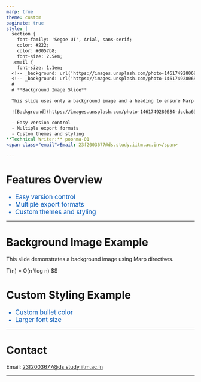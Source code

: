 ```yaml
---
marp: true
theme: custom
paginate: true
style: |
  section {
    font-family: 'Segoe UI', Arial, sans-serif;
    color: #222;
    color: #0057b8;
    font-size: 2.5em;
  .email {
    font-size: 1.1em;
  <!-- _background: url('https://images.unsplash.com/photo-1461749280684-dccba630e2f6?auto=format&fit=crop&w=800&q=80') -->
  <!-- _background: url('https://images.unsplash.com/photo-1461749280684-dccba630e2f6?auto=format&fit=crop&w=800&q=80') -->
  # 
  # **Background Image Slide**

  This slide uses only a background image and a heading to ensure Marp compliance.

  ![Background](https://images.unsplash.com/photo-1461749280684-dccba630e2f6?auto=format&fit=crop&w=800&q=80)

  - Easy version control
  - Multiple export formats
  - Custom themes and styling
**Technical Writer:** poonma-01  
<span class="email">Email: 23f2003677@ds.study.iitm.ac.in</span>

---
```


<!-- _background: url('https://images.unsplash.com/photo-1461749280684-dccba630e2f6?auto=format&fit=crop&w=800&q=80') -->
# Features Overview
- Easy version control
- Multiple export formats
- Custom themes and styling

---

  <!-- _background: url('https://images.unsplash.com/photo-1461749280684-dccba630e2f6?auto=format&fit=crop&w=800&q=80') -->
  # Background Image Example

  This slide demonstrates a background image using Marp directives.

T(n) = O(n \log n)
$$
# Custom Styling Example

<style>
  ul { color: #0057b8; }
  li { font-size: 1.2em; }
</style>

- Custom bullet color
- Larger font size

---

# Contact

Email: <span class="email">23f2003677@ds.study.iitm.ac.in</span>

---

<!-- _footer: 'Page {pageNumber}' -->

<!--
Speaker notes:
- Introduce yourself and the product
- Highlight maintainability and conversion features
- Discuss algorithmic complexity
- Show custom styling and background image
- Provide contact info
-->
